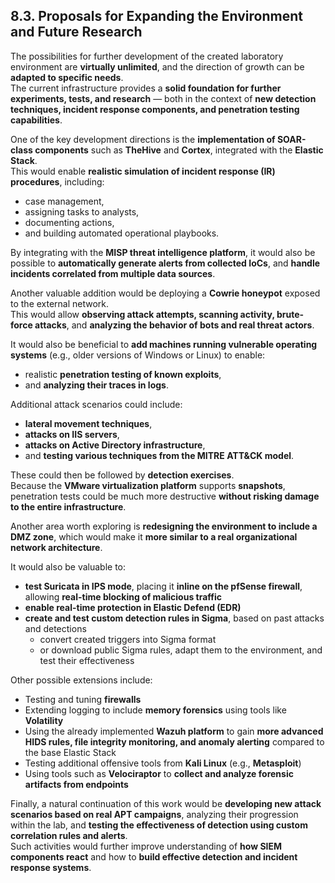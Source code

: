 ## 8.3. Proposals for Expanding the Environment and Future Research

The possibilities for further development of the created laboratory environment are **virtually unlimited**, and the direction of growth can be **adapted to specific needs**.  
The current infrastructure provides a **solid foundation for further experiments, tests, and research** — both in the context of **new detection techniques, incident response components, and penetration testing capabilities**.

One of the key development directions is the **implementation of SOAR-class components** such as **TheHive** and **Cortex**, integrated with the **Elastic Stack**.  
This would enable **realistic simulation of incident response (IR) procedures**, including:

- case management,  
- assigning tasks to analysts,  
- documenting actions,  
- and building automated operational playbooks.

By integrating with the **MISP threat intelligence platform**, it would also be possible to **automatically generate alerts from collected IoCs**, and **handle incidents correlated from multiple data sources**.

Another valuable addition would be deploying a **Cowrie honeypot** exposed to the external network.  
This would allow **observing attack attempts, scanning activity, brute-force attacks**, and **analyzing the behavior of bots and real threat actors**.

It would also be beneficial to **add machines running vulnerable operating systems** (e.g., older versions of Windows or Linux) to enable:

- realistic **penetration testing of known exploits**,  
- and **analyzing their traces in logs**.

Additional attack scenarios could include:

- **lateral movement techniques**,  
- **attacks on IIS servers**,  
- **attacks on Active Directory infrastructure**,  
- and **testing various techniques from the MITRE ATT&CK model**.

These could then be followed by **detection exercises**.  
Because the **VMware virtualization platform** supports **snapshots**, penetration tests could be much more destructive **without risking damage to the entire infrastructure**.

Another area worth exploring is **redesigning the environment to include a DMZ zone**, which would make it **more similar to a real organizational network architecture**.

It would also be valuable to:

- **test Suricata in IPS mode**, placing it **inline on the pfSense firewall**, allowing **real-time blocking of malicious traffic**  
- **enable real-time protection in Elastic Defend (EDR)**  
- **create and test custom detection rules in Sigma**, based on past attacks and detections  
  - convert created triggers into Sigma format  
  - or download public Sigma rules, adapt them to the environment, and test their effectiveness

Other possible extensions include:

- Testing and tuning **firewalls**  
- Extending logging to include **memory forensics** using tools like **Volatility**  
- Using the already implemented **Wazuh platform** to gain **more advanced HIDS rules, file integrity monitoring, and anomaly alerting** compared to the base Elastic Stack  
- Testing additional offensive tools from **Kali Linux** (e.g., **Metasploit**)  
- Using tools such as **Velociraptor** to **collect and analyze forensic artifacts from endpoints**

Finally, a natural continuation of this work would be **developing new attack scenarios based on real APT campaigns**, analyzing their progression within the lab, and **testing the effectiveness of detection using custom correlation rules and alerts**.  
Such activities would further improve understanding of **how SIEM components react** and how to **build effective detection and incident response systems**.
